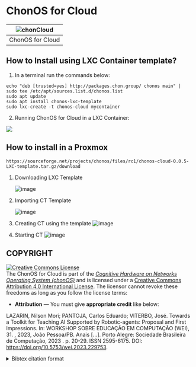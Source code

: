 # ChonOS for Cloud

|![chonCloud](https://github.com/chon-group/dpkg-choncloud/assets/32855001/4747e3e1-cf81-4cec-8fde-38d4f9248a7c)|
|:--:|
|ChonOS for Cloud|


## How to Install using LXC Container template?
1. In a terminal run the commands below:

```console
echo "deb [trusted=yes] http://packages.chon.group/ chonos main" | sudo tee /etc/apt/sources.list.d/chonos.list
sudo apt update
sudo apt install chonos-lxc-template
sudo lxc-create -t chonos-cloud mycontainer
```

2. Running ChonOS for Cloud in a LXC Container:

![](https://github.com/chon-group/dpkg-choncloud/assets/32855001/e50c3fde-aac3-417c-856a-56dd20fe4149)

## How to install in a Proxmox

```console
https://sourceforge.net/projects/chonos/files/rc1/chonos-cloud-0.0.5-LXC-template.tar.gz/download

```
1. Downloading LXC Template
   
   ![image](https://github.com/chon-group/dpkg-choncloud/assets/32855001/9ee8ef69-ba82-45f6-ac60-cefd31a47675)

2. Importing CT Template
   
   ![image](https://github.com/chon-group/dpkg-choncloud/assets/32855001/cd283360-6cb6-4a42-8b55-089c04c8b30f)

3. Creating CT using the template
   ![image](https://github.com/chon-group/dpkg-choncloud/assets/32855001/2f1d1aad-9518-4a3f-bab9-a4ee3d66f652)

4. Starting CT
   ![image](https://github.com/chon-group/dpkg-choncloud/assets/32855001/1bbe8dec-81d6-4d96-8edd-2ebe20a6ed96)



## COPYRIGHT
<a rel="license" href="http://creativecommons.org/licenses/by/4.0/"><img alt="Creative Commons License" style="border-width:0" src="https://i.creativecommons.org/l/by/4.0/88x31.png" /></a><br />The ChonOS for Cloud is part of the [_Cognitive Hardware on Networks Operating
System (chonOS)_](http://os.chon.group/) and is licensed under a <a rel="license" href="http://creativecommons.org/licenses/by/4.0/">Creative Commons Attribution 4.0 International License</a>. The licensor cannot revoke these freedoms as long as you follow the license terms:

* __Attribution__ — You must give __appropriate credit__ like below:

LAZARIN, Nilson Mori; PANTOJA, Carlos Eduardo; VITERBO, José. Towards a Toolkit for Teaching AI Supported by Robotic-agents: Proposal and First Impressions. In: WORKSHOP SOBRE EDUCAÇÃO EM COMPUTAÇÃO (WEI), 31. , 2023, João Pessoa/PB. Anais [...]. Porto Alegre: Sociedade Brasileira de Computação, 2023 . p. 20-29. ISSN 2595-6175. DOI: https://doi.org/10.5753/wei.2023.229753.


<details>
<summary> Bibtex citation format</summary>

```
@inproceedings{chonOS,
 author = {Nilson Lazarin and Carlos Pantoja and José Viterbo},
 title = { Towards a Toolkit for Teaching AI Supported by Robotic-agents: Proposal and First Impressions},
 booktitle = {Anais do XXXI Workshop sobre Educação em Computação},
 location = {João Pessoa/PB},
 year = {2023},
 issn = {2595-6175},
 pages = {20--29},
 publisher = {SBC},
 address = {Porto Alegre, RS, Brasil},
 doi = {10.5753/wei.2023.229753},
 url = {https://sol.sbc.org.br/index.php/wei/article/view/24887}
}

```
</details>
